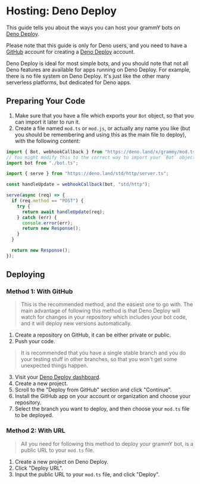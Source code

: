 # Hosting: Deno Deploy

This guide tells you about the ways you can host your grammY bots on [Deno Deploy](https://deno.com/deploy).

Please note that this guide is only for Deno users, and you need to have a [GitHub](https://github.com) account for creating a [Deno Deploy](https://deno.com/deploy) account.

Deno Deploy is ideal for most simple bots, and you should note that not all Deno features are available for apps running on Deno Deploy.
For example, there is no file system on Deno Deploy.
It's just like the other many serverless platforms, but dedicated for Deno apps.

## Preparing Your Code

1. Make sure that you have a file which exports your `Bot` object, so that you can import it later to run it.
2. Create a file named `mod.ts` or `mod.js`, or actually any name you like (but you should be remembering and using this as the main file to deploy), with the following content:

```ts
import { Bot, webhookCallback } from "https://deno.land/x/grammy/mod.ts";
// You might modify this to the correct way to import your `Bot` object.
import bot from "./bot.ts";

import { serve } from "https://deno.land/std/http/server.ts";

const handleUpdate = webhookCallback(bot, "std/http");

serve(async (req) => {
  if (req.method == "POST") {
    try {
      return await handleUpdate(req);
    } catch (err) {
      console.error(err);
      return new Response();
    }
  }

  return new Response();
});
```

## Deploying

### Method 1: With GitHub

> This is the recommended method, and the easiest one to go with.
> The main advantage of following this method is that Deno Deploy will watch for changes in your repository which includes your bot code, and it will deploy new versions automatically.

1. Create a repository on GitHub, it can be either private or public.
2. Push your code.

> It is recommended that you have a single stable branch and you do your testing stuff in other branches, so that you won't get some unexpected things happen.

3. Visit your [Deno Deploy dashboard](https://dash.deno.com/projects).
4. Create a new project.
5. Scroll to the "Deploy from GitHub" section and click "Continue".
6. Install the GitHub app on your account or organization and choose your repository.
7. Select the branch you want to deploy, and then choose your `mod.ts` file to be deployed.

### Method 2: With URL

> All you need for following this method to deploy your grammY bot, is a public URL to your `mod.ts` file.

1. Create a new project on Deno Deploy.
2. Click "Deploy URL".
3. Input the public URL to your `mod.ts` file, and click "Deploy".
